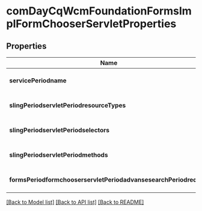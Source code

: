 # comDayCqWcmFoundationFormsImplFormChooserServletProperties

## Properties
Name | Type | Description | Notes
------------ | ------------- | ------------- | -------------
**servicePeriodname** | [**ConfigNodePropertyString**](ConfigNodePropertyString.md) |  | [optional] [default to null]
**slingPeriodservletPeriodresourceTypes** | [**ConfigNodePropertyString**](ConfigNodePropertyString.md) |  | [optional] [default to null]
**slingPeriodservletPeriodselectors** | [**ConfigNodePropertyString**](ConfigNodePropertyString.md) |  | [optional] [default to null]
**slingPeriodservletPeriodmethods** | [**ConfigNodePropertyArray**](ConfigNodePropertyArray.md) |  | [optional] [default to null]
**formsPeriodformchooserservletPeriodadvansesearchPeriodrequire** | [**ConfigNodePropertyBoolean**](ConfigNodePropertyBoolean.md) |  | [optional] [default to null]

[[Back to Model list]](../README.md#documentation-for-models) [[Back to API list]](../README.md#documentation-for-api-endpoints) [[Back to README]](../README.md)


